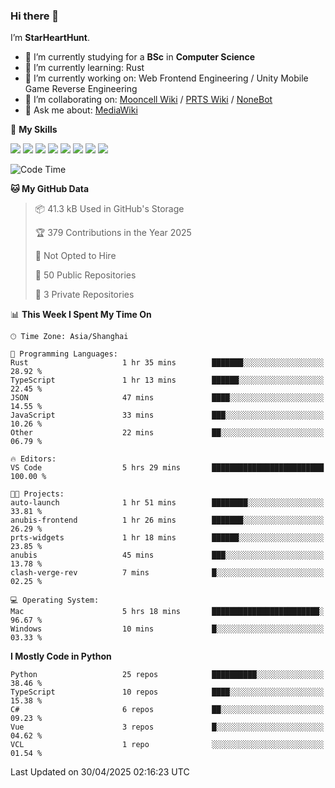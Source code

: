 ### Hi there 👋

I’m **StarHeartHunt**.

- 🏫 I’m currently studying for a **BSc** in **Computer Science**
- 🌱 I’m currently learning: Rust
- 🔭 I’m currently working on: Web Frontend Engineering / Unity Mobile Game Reverse Engineering
- 👯 I’m collaborating on: [Mooncell Wiki](https://fgo.wiki/) / [PRTS Wiki](http://prts.wiki/) / [NoneBot](https://github.com/nonebot)
- 💬 Ask me about: [MediaWiki](https://www.mediawiki.org)

🌟 **My Skills**

![](https://img.shields.io/badge/-Python-3e74a2?style=flat-square&logo=Python&logoColor=fff)
![](https://img.shields.io/badge/-Node.js-339933?style=flat-square&logo=node.js&logoColor=fff)
![](https://img.shields.io/badge/-Vue-4fc08d?style=flat-square&logo=vue.js&logoColor=fff)
![](https://img.shields.io/badge/-React-2d98ce?style=flat-square&logo=React&logoColor=fff)
![](https://img.shields.io/badge/-TypeScript-3178C6?style=flat-square&logo=TypeScript&logoColor=fff)
![](https://img.shields.io/badge/-Docker-2496ED?style=flat-square&logo=Docker&logoColor=fff)
![](https://img.shields.io/badge/-Linux-000000?style=flat-square&logo=Linux&logoColor=fff)
![](https://img.shields.io/badge/-Dotnet-512bd4?style=flat-square&logo=.net&logoColor=fff)

<!--START_SECTION:waka-->
![Code Time](http://img.shields.io/badge/Code%20Time-1%2C567%20hrs%202%20mins-blue)

**🐱 My GitHub Data** 

> 📦 41.3 kB Used in GitHub's Storage 
 > 
> 🏆 379 Contributions in the Year 2025
 > 
> 🚫 Not Opted to Hire
 > 
> 📜 50 Public Repositories 
 > 
> 🔑 3 Private Repositories 
 > 
📊 **This Week I Spent My Time On** 

```text
🕑︎ Time Zone: Asia/Shanghai

💬 Programming Languages: 
Rust                     1 hr 35 mins        ███████░░░░░░░░░░░░░░░░░░   28.92 % 
TypeScript               1 hr 13 mins        ██████░░░░░░░░░░░░░░░░░░░   22.45 % 
JSON                     47 mins             ████░░░░░░░░░░░░░░░░░░░░░   14.55 % 
JavaScript               33 mins             ███░░░░░░░░░░░░░░░░░░░░░░   10.26 % 
Other                    22 mins             ██░░░░░░░░░░░░░░░░░░░░░░░   06.79 % 

🔥 Editors: 
VS Code                  5 hrs 29 mins       █████████████████████████   100.00 % 

🐱‍💻 Projects: 
auto-launch              1 hr 51 mins        ████████░░░░░░░░░░░░░░░░░   33.81 % 
anubis-frontend          1 hr 26 mins        ███████░░░░░░░░░░░░░░░░░░   26.29 % 
prts-widgets             1 hr 18 mins        ██████░░░░░░░░░░░░░░░░░░░   23.85 % 
anubis                   45 mins             ███░░░░░░░░░░░░░░░░░░░░░░   13.78 % 
clash-verge-rev          7 mins              █░░░░░░░░░░░░░░░░░░░░░░░░   02.25 % 

💻 Operating System: 
Mac                      5 hrs 18 mins       ████████████████████████░   96.67 % 
Windows                  10 mins             █░░░░░░░░░░░░░░░░░░░░░░░░   03.33 % 
```

**I Mostly Code in Python** 

```text
Python                   25 repos            ██████████░░░░░░░░░░░░░░░   38.46 % 
TypeScript               10 repos            ████░░░░░░░░░░░░░░░░░░░░░   15.38 % 
C#                       6 repos             ██░░░░░░░░░░░░░░░░░░░░░░░   09.23 % 
Vue                      3 repos             █░░░░░░░░░░░░░░░░░░░░░░░░   04.62 % 
VCL                      1 repo              ░░░░░░░░░░░░░░░░░░░░░░░░░   01.54 % 
```




 Last Updated on 30/04/2025 02:16:23 UTC
<!--END_SECTION:waka-->
